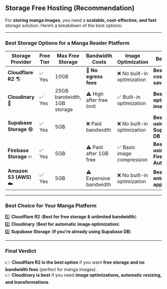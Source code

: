 ## Storage Free Hosting (Recommendation)

For **storing manga images**, you need a **scalable, cost-effective, and fast** storage solution. Here’s a breakdown of the best options:

---

### **Best Storage Options for a Manga Reader Platform**  

| **Storage Provider** | **Free Tier** | **Max Free Storage** | **Bandwidth Costs** | **Image Optimization** | **Best For** |
|----------------------|--------------|-----------------|----------------|------------------|--------------|
| **Cloudflare R2** 🌎 | ✅ Yes | 10GB | 🚀 **No egress fees** | ❌ No built-in optimization | **Best for cost savings** |
| **Cloudinary** 📸 | ✅ Yes | 25GB bandwidth, 1GB storage | ⚠️ High after free limit | ✅ Built-in optimization | **Best for optimized images** |
| **Supabase Storage** 🟢 | ✅ Yes | 5GB | ❌ Paid bandwidth | ❌ No built-in optimization | **Best if using Supabase DB** |
| **Firebase Storage** 🔥 | ✅ Yes | 5GB | ⚠️ Paid after 1GB free | ✅ Basic image compression | **Best if using Firebase Auth** |
| **Amazon S3 (AWS)** ☁️ | ✅ Yes | 5GB | ⚠️ Expensive bandwidth | ❌ No built-in optimization | **Best for enterprise apps** |

---

### **Best Choice for Your Manga Platform**
1️⃣ **Cloudflare R2** (**Best for free storage & unlimited bandwidth**)  
2️⃣ **Cloudinary** (**Best for automatic image optimization**)  
3️⃣ **Supabase Storage** (**If you're already using Supabase DB**)  

---

### **Final Verdict**
👉 **Cloudflare R2 is the best option** if you want **free storage and no bandwidth fees** (perfect for manga images).  
👉 **Cloudinary is best** if you need **image optimizations, automatic resizing, and transformations**.  


